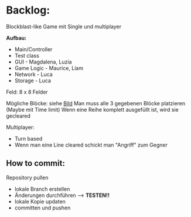 

# Backlog:

Blockblast-like Game mit Single und multiplayer 

**Aufbau:**
-  Main/Controller
-  Test class
-  GUI - Magdalena, Luzia
-  Game Logic - Maurice, Liam
-  Network - Luca
-  Storage - Luca


Feld: 8 x 8 Felder

Mögliche Blöcke: siehe [Bild](https://github.com/Ashefromapex/Competitive-Blockblast/blob/main/blocks.jpg) 
Man muss alle 3 gegebenen Blöcke platzieren (Maybe mit Time limit)
Wenn eine Reihe komplett ausgefüllt ist, wird sie gecleared 

Multiplayer:
-  Turn based
-  Wenn man eine Line cleared schickt man "Angriff" zum Gegner

## How to commit:

  Repository pullen
-  lokale Branch erstellen
-  Änderungen durchführen --> **TESTEN!!**
-  lokale Kopie updaten
-  committen und pushen 
